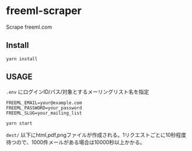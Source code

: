 # freeml-scraper

Scrape freeml.com


## Install

```
yarn install
```

## USAGE

`.env` にログインID/パス/対象とするメーリングリスト名を指定

```
FREEML_EMAIL=your@example.com
FREEML_PASSWORD=your_password
FREEML_SLUG=your_mailing_list
```

```
yarn start
```

`dest/` 以下にhtml,pdf,pngファイルが作成される。1リクエストごとに10秒程度待つので、1000件メールがある場合は10000秒以上かかる。
